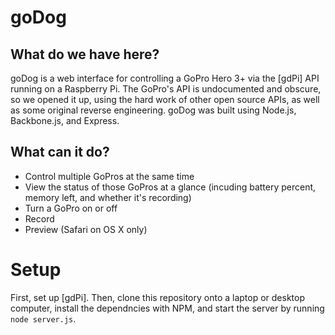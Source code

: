 # goDog

## What do we have here?

goDog is a web interface for controlling a GoPro Hero 3+ via the [gdPi] API running on a Raspberry Pi. The GoPro's API is undocumented and obscure, so we opened it up, using the hard work of other open source APIs, as well as some original reverse engineering. goDog was built using Node.js, Backbone.js, and Express.

## What can it do?

+ Control multiple GoPros at the same time
+ View the status of those GoPros at a glance (incuding battery percent, memory left, and whether it's recording)
+ Turn a GoPro on or off
+ Record
+ Preview (Safari on OS X only)

# Setup

First, set up [gdPi]. Then, clone this repository onto a laptop or desktop computer, install the dependncies with NPM, and start the server by running `node server.js`.

[gdPi API]: https://github.com/FrontRush/gdPi
